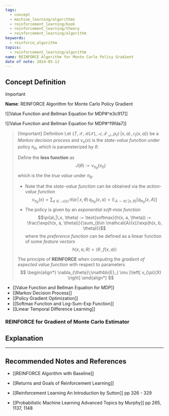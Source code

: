 ```yaml
---
tags:
  - concept
  - machine_learning/algorithms
  - reinforcement_learning/book
  - reinforcement_learning/theory
  - reinforcement_learning/algorithm
keywords:
  - reinforce_algorithm
topics:
  - reinforcement_learning/algorithm
name: REINFORCE Algorithm for Monte Carlo Policy Gradient
date of note: 2024-05-12
---
```


## Concept Definition

>[!important]
>**Name**: REINFORCE Algorithm for Monte Carlo Policy Gradient

![[Value Function and Bellman Equation for MDP#^e3c917]]

![[Value Function and Bellman Equation for MDP#^f9fda7]]

>[!important] Definition
>Let  $\{T, \mathcal{X}, \mathcal{B}(\mathcal{X}), \mathcal{A}, \mathscr{F}_{\mathcal{A}}\,,\, p_{t}(\cdot|x, a)\,,\, r_{t}(x, a)\}$ be a *Markov decision process* and $v_{\pi}(x)$ is the *state-value function* under policy $\pi_{\theta}$, which is parameterized by $\theta$.
>
>Define the **loss function** as $$J(\theta) := v_{\pi_{\theta}}(x_{0})$$ which is the the *true value* under $\pi_{\theta}$.
>- Note that the *state-value function* can be obtained via the *action-value function* $$v_{\pi_{\theta}}(x) = \sum_{a\in \mathcal{A}(x)}\,\pi(a\,|\,x, \theta)\,q_{\pi_{\theta}}(x, a) =  \mathbb{E}_{ A\sim \pi(\cdot|x, \theta) }\left[q_{\pi_{\theta}}(x, A)  \right]$$
>- The policy is given by an *exponential soft-max function* $$\pi(a\,|\,x, \theta) := \text{softmax}(h(x, a, \theta)) := \frac{\exp(h(x, a, \theta))}{\sum_{b\in \mathcal{A}(x)}\exp(h(x, b, \theta))}$$ where the *preference function* can be defined as a linear function of some *feature vectors* $$h(x, a, \theta) = \left\langle  \theta\,,\,f(x, a)    \right\rangle$$
>  
>The principle of **REINFORCE** when computing the *gradient of expected value function* with respect to parameters 
>$$
>\begin{align*}
>\nabla_{\theta}\;\mathbb{E}_{ \mu }\left[  v_{\pi}(X) \right]
>\end{align*}
>$$  

- [[Value Function and Bellman Equation for MDP]]
- [[Markov Decision Process]]
- [[Policy Gradient Optimization]]
- [[Softmax Function and Log-Sum-Exp Function]]
- [[Linear Temporal Difference Learning]]

### REINFORCE for Gradient of Monte Carlo Estimator





## Explanation





-----------
##  Recommended Notes and References


- [[REINFORCE Algorithm with Baseline]]
- [[Returns and Goals of Reinforcement Learning]]


- [[Reinforcement Learning An Introduction by Sutton]] pp 326 - 329
- [[Probabilistic Machine Learning Advanced Topics by Murphy]] pp 265, 1137, 1148
